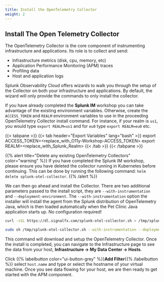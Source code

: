 ```yaml
---
title: Install the OpenTelemetry Collector
weight: 2
---
```


## Install The Open Telemetry Collector

The OpenTelemetry Collector is the core component of instrumenting infrastructure and applications.  Its role is to collect and send:

* Infrastructure metrics (disk, cpu, memory, etc)
* Application Performance Monitoring (APM) traces
* Profiling data
* Host and application logs

Splunk Observability Cloud offers wizards to walk you through the setup of the Collector on both your infrastructure and applications. By default, the wizard will only provide the commands to only install the collector.

If you have already completed the **Splunk IM** workshop you can take advantage of the existing environment variables. Otherwise, create the `ACCESS_TOKEN` and `REALM` environment variables to use in the proceeding OpenTelemetry Collector install command. For instance, if your realm is `us1`, you would type `export REALM=us1` and for `eu0` type `export REALM=eu0` etc.

{{< tabpane >}}
{{< tab header="Export Variables" lang="bash" >}}
export ACCESS_TOKEN=<replace_with_O11y-Workshop-ACCESS_TOKEN>
export REALM=<replace_with_Splunk_Realm>
{{< /tab >}}
{{< /tabpane >}}

{{% alert title="Delete any existing OpenTelemetry Collectors" color="warning" %}}
If you have completed the Splunk IM workshop, please ensure you have deleted the collector running in Kubernetes before continuing. This can be done by running the following command: `helm delete splunk-otel-collector`.
{{% /alert %}}

We can then go ahead and install the Collector. There are two additional parameters passed to the install script, they are `--with-instrumentation` and `--deployment-environment`. The `--with-instrumentation` option the installer will install the agent from the Splunk distribution of OpenTelemetry Java, which is then loaded automatically when the Pet Clinic Java application starts up. No configuration required!

```bash
curl -sSL https://dl.signalfx.com/splunk-otel-collector.sh > /tmp/splunk-otel-collector.sh && \

sudo sh /tmp/splunk-otel-collector.sh --with-instrumentation --deployment-environment $(hostname)-petclinic --realm $REALM -- $ACCESS_TOKEN
```

This command will download and setup the OpenTelemetry Collector. Once the install is completed, you can navigate to the Infrastructure page to see the data from your host, **Infrastructure → My Data Center → Hosts**.

Click {{% labelbutton color="ui-button-grey" %}}**Add Filter**{{% /labelbutton %}} select `host.name` and type or select the hostname of your virtual machine. Once you see data flowing for your host, we are then ready to get started with the APM component.

